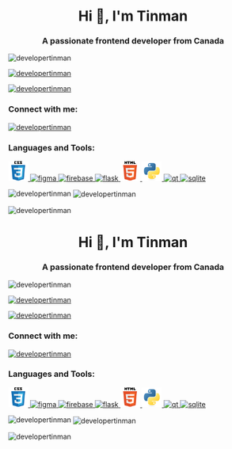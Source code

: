 <h1 align="center">Hi 👋, I'm Tinman</h1>
<h3 align="center">A passionate frontend developer from Canada</h3>

<p align="left"> <img src="https://komarev.com/ghpvc/?username=developertinman&label=Profile%20views&color=0e75b6&style=flat" alt="developertinman" /> </p>

<p align="left"> <a href="https://github.com/ryo-ma/github-profile-trophy"><img src="https://github-profile-trophy.vercel.app/?username=developertinman" alt="developertinman" /></a> </p>

<p align="left"> <a href="https://twitter.com/developertinman" target="blank"><img src="https://img.shields.io/twitter/follow/developertinman?logo=twitter&style=for-the-badge" alt="developertinman" /></a> </p>

<h3 align="left">Connect with me:</h3>
<p align="left">
<a href="https://twitter.com/developertinman" target="blank"><img align="center" src="https://raw.githubusercontent.com/rahuldkjain/github-profile-readme-generator/master/src/images/icons/Social/twitter.svg" alt="developertinman" height="30" width="40" /></a>
</p>

<h3 align="left">Languages and Tools:</h3>
<p align="left"> <a href="https://www.w3schools.com/css/" target="_blank" rel="noreferrer"> <img src="https://raw.githubusercontent.com/devicons/devicon/master/icons/css3/css3-original-wordmark.svg" alt="css3" width="40" height="40"/> </a> <a href="https://www.figma.com/" target="_blank" rel="noreferrer"> <img src="https://www.vectorlogo.zone/logos/figma/figma-icon.svg" alt="figma" width="40" height="40"/> </a> <a href="https://firebase.google.com/" target="_blank" rel="noreferrer"> <img src="https://www.vectorlogo.zone/logos/firebase/firebase-icon.svg" alt="firebase" width="40" height="40"/> </a> <a href="https://flask.palletsprojects.com/" target="_blank" rel="noreferrer"> <img src="https://www.vectorlogo.zone/logos/pocoo_flask/pocoo_flask-icon.svg" alt="flask" width="40" height="40"/> </a> <a href="https://www.w3.org/html/" target="_blank" rel="noreferrer"> <img src="https://raw.githubusercontent.com/devicons/devicon/master/icons/html5/html5-original-wordmark.svg" alt="html5" width="40" height="40"/> </a> <a href="https://www.python.org" target="_blank" rel="noreferrer"> <img src="https://raw.githubusercontent.com/devicons/devicon/master/icons/python/python-original.svg" alt="python" width="40" height="40"/> </a> <a href="https://www.qt.io/" target="_blank" rel="noreferrer"> <img src="https://upload.wikimedia.org/wikipedia/commons/0/0b/Qt_logo_2016.svg" alt="qt" width="40" height="40"/> </a> <a href="https://www.sqlite.org/" target="_blank" rel="noreferrer"> <img src="https://www.vectorlogo.zone/logos/sqlite/sqlite-icon.svg" alt="sqlite" width="40" height="40"/> </a> </p>

<p><img align="left" src="https://github-readme-stats.vercel.app/api/top-langs?username=developertinman&show_icons=true&locale=en&layout=compact" alt="developertinman" /></p>

<p>&nbsp;<img align="center" src="https://github-readme-stats.vercel.app/api?username=developertinman&show_icons=true&locale=en" alt="developertinman" /></p>

<p><img align="center" src="https://github-readme-streak-stats.herokuapp.com/?user=developertinman&" alt="developertinman" /></p>
<h1 align="center">Hi 👋, I'm Tinman</h1>
<h3 align="center">A passionate frontend developer from Canada</h3>

<p align="left"> <img src="https://komarev.com/ghpvc/?username=developertinman&label=Profile%20views&color=0e75b6&style=flat" alt="developertinman" /> </p>

<p align="left"> <a href="https://github.com/ryo-ma/github-profile-trophy"><img src="https://github-profile-trophy.vercel.app/?username=developertinman" alt="developertinman" /></a> </p>

<p align="left"> <a href="https://twitter.com/developertinman" target="blank"><img src="https://img.shields.io/twitter/follow/developertinman?logo=twitter&style=for-the-badge" alt="developertinman" /></a> </p>

<h3 align="left">Connect with me:</h3>
<p align="left">
<a href="https://twitter.com/developertinman" target="blank"><img align="center" src="https://raw.githubusercontent.com/rahuldkjain/github-profile-readme-generator/master/src/images/icons/Social/twitter.svg" alt="developertinman" height="30" width="40" /></a>
</p>

<h3 align="left">Languages and Tools:</h3>
<p align="left"> <a href="https://www.w3schools.com/css/" target="_blank" rel="noreferrer"> <img src="https://raw.githubusercontent.com/devicons/devicon/master/icons/css3/css3-original-wordmark.svg" alt="css3" width="40" height="40"/> </a> <a href="https://www.figma.com/" target="_blank" rel="noreferrer"> <img src="https://www.vectorlogo.zone/logos/figma/figma-icon.svg" alt="figma" width="40" height="40"/> </a> <a href="https://firebase.google.com/" target="_blank" rel="noreferrer"> <img src="https://www.vectorlogo.zone/logos/firebase/firebase-icon.svg" alt="firebase" width="40" height="40"/> </a> <a href="https://flask.palletsprojects.com/" target="_blank" rel="noreferrer"> <img src="https://www.vectorlogo.zone/logos/pocoo_flask/pocoo_flask-icon.svg" alt="flask" width="40" height="40"/> </a> <a href="https://www.w3.org/html/" target="_blank" rel="noreferrer"> <img src="https://raw.githubusercontent.com/devicons/devicon/master/icons/html5/html5-original-wordmark.svg" alt="html5" width="40" height="40"/> </a> <a href="https://www.python.org" target="_blank" rel="noreferrer"> <img src="https://raw.githubusercontent.com/devicons/devicon/master/icons/python/python-original.svg" alt="python" width="40" height="40"/> </a> <a href="https://www.qt.io/" target="_blank" rel="noreferrer"> <img src="https://upload.wikimedia.org/wikipedia/commons/0/0b/Qt_logo_2016.svg" alt="qt" width="40" height="40"/> </a> <a href="https://www.sqlite.org/" target="_blank" rel="noreferrer"> <img src="https://www.vectorlogo.zone/logos/sqlite/sqlite-icon.svg" alt="sqlite" width="40" height="40"/> </a> </p>

<p><img align="left" src="https://github-readme-stats.vercel.app/api/top-langs?username=developertinman&show_icons=true&locale=en&layout=compact" alt="developertinman" /></p>

<p>&nbsp;<img align="center" src="https://github-readme-stats.vercel.app/api?username=developertinman&show_icons=true&locale=en" alt="developertinman" /></p>

<p><img align="center" src="https://github-readme-streak-stats.herokuapp.com/?user=developertinman&" alt="developertinman" /></p>
